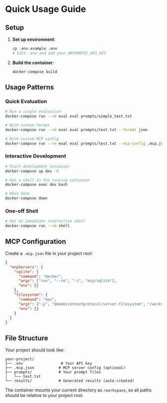 # Quick Usage Guide

## Setup

1. **Set up environment**:
   ```bash
   cp .env.example .env
   # Edit .env and add your ANTHROPIC_API_KEY
   ```

2. **Build the container**:
   ```bash
   docker-compose build
   ```

## Usage Patterns

### Quick Evaluation
```bash
# Run a single evaluation
docker-compose run --rm eval eval prompts/simple_test.txt

# With custom format
docker-compose run --rm eval eval prompts/test.txt --format json

# With custom MCP config
docker-compose run --rm eval eval prompts/test.txt --mcp-config .mcp.json
```

### Interactive Development
```bash
# Start development container
docker-compose up dev -d

# Get a shell in the running container
docker-compose exec dev bash

# When done
docker-compose down
```

### One-off Shell
```bash
# Get an immediate interactive shell
docker-compose run --rm shell
```

## MCP Configuration

Create a `.mcp.json` file in your project root:

```json
{
  "mcpServers": {
    "sqlite": {
      "command": "docker",
      "args": ["run", "--rm", "-i", "mcp/sqlite"],
      "env": {}
    },
    "filesystem": {
      "command": "npx",
      "args": ["-y", "@modelcontextprotocol/server-filesystem", "/workspace"],
      "env": {}
    }
  }
}
```

## File Structure

Your project should look like:
```
your-project/
├── .env                 # Your API key
├── .mcp.json           # MCP server config (optional)
├── prompts/            # Your prompt files
│   └── test.txt
└── results/            # Generated results (auto-created)
```

The container mounts your current directory as `/workspace`, so all paths should be relative to your project root.